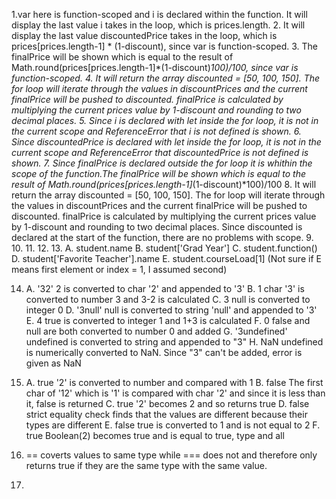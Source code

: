 1.var here is function-scoped and i is declared within the function.
It will display the last value i takes in the loop, which is prices.length. 
2. It will display the last value discountedPrice takes in the loop, 
which is prices[prices.length-1] * (1-discount), since var is function-scoped.
3. The finalPrice will be shown which is equal to the result of 
Math.round(prices[prices.length-1]*(1-discount)*100)/100,
since var is function-scoped.
4. It will return the array discounted = [50, 100, 150]. The for loop
will iterate through the values in discountPrices and the current 
finalPrice will be pushed to discounted. finalPrice is calculated 
by multiplying the current prices value by 1-discount and rounding
to two decimal places. 
5. Since i is declared with let inside the for loop, it is not in the
current scope and ReferenceError that i is not defined is shown.
6. Since discountedPrice is declared with let inside the for loop, it is not in the
current scope and ReferenceError that discountedPrice is not defined is shown.
7. Since finalPrice is declared outside the for loop it is whithin the
scope of the function.The finalPrice will be shown which is equal to the result of 
Math.round(prices[prices.length-1]*(1-discount)*100)/100
8. It will return the array discounted = [50, 100, 150]. The for loop
will iterate through the values in discountPrices and the current 
finalPrice will be pushed to discounted. finalPrice is calculated 
by multiplying the current prices value by 1-discount and rounding
to two decimal places. Since discounted is declared at the start 
of the function, there are no problems with scope.
9.
10.
11.
12.
13. A. student.name
    B. student['Grad Year']
    C. student.function()
    D. student['Favorite Teacher'].name
    E. student.courseLoad[1]
(Not sure if E means first element or index = 1, I assumed second)

14. A. '32' 
2 is converted to char '2' and appended to '3'
    B. 1
char '3' is converted to number 3 and 3-2 is calculated
    C. 3
null is converted to integer 0
    D. '3null'
null is converted to string 'null' and appended to '3'
    E. 4
true is converted to integer 1 and 1+3 is calculated
    F. 0
false and null are both converted to number 0 and added
    G. '3undefined'
undefined is converted to string and appended to "3"
    H. NaN
undefined is numerically converted to NaN. Since "3"
can't be added, error is given as NaN

15. A. true
'2' is converted to number and compared with 1
    B. false
The first char of '12' which is '1' is compared with char '2'
and since it is less than it, false is returned
    C. true
'2' becomes 2 and so returns true
    D. false
strict equality check finds that the values are different
because their types are different
    E. false
true is converted to 1 and is not equal to 2
    F. true
Boolean(2) becomes true and is equal to true, type and all

16. == coverts values to same type while === does not and therefore
only returns true if they are the same type with the same value. 

17.